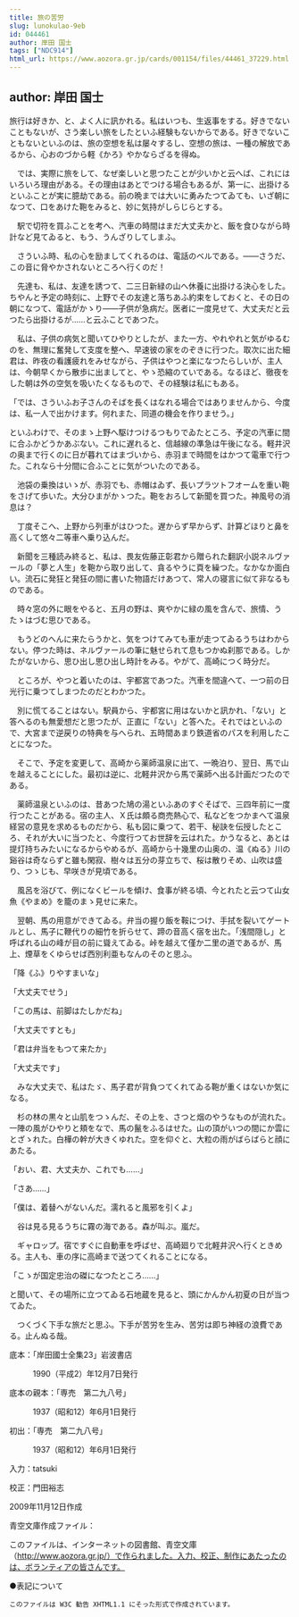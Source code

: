 ```yaml
---
title: 旅の苦労
slug: lunokulao-9eb
id: 044461
author: 岸田 国士
tags: ["NDC914"]
html_url: https://www.aozora.gr.jp/cards/001154/files/44461_37229.html
---
```


## author: 岸田 国士

旅行は好きか、と、よく人に訊かれる。私はいつも、生返事をする。好きでないこともないが、さう楽しい旅をしたといふ経験もないからである。好きでないこともないといふのは、旅の空想を私は屡々するし、空想の旅は、一種の解放であるから、心おのづから軽《かろ》やかならざるを得ぬ。

　では、実際に旅をして、なぜ楽しいと思つたことが少いかと云へば、これにはいろいろ理由がある。その理由はあとでつける場合もあるが、第一に、出掛けるといふことが実に臆劫である。前の晩までは大いに勇みたつてゐても、いざ朝になつて、口をあけた鞄をみると、妙に気持がしらじらとする。

　駅で切符を買ふことを考へ、汽車の時間はまだ大丈夫かと、飯を食ひながら時計など見てゐると、もう、うんざりしてしまふ。

　さういふ時、私の心を励ましてくれるのは、電話のベルである。――さうだ、この音に脅やかされないところへ行くのだ！

　先達も、私は、友達を誘つて、二三日新緑の山へ休養に出掛ける決心をした。ちやんと予定の時刻に、上野でその友達と落ちあふ約束をしておくと、その日の朝になつて、電話がかゝり――子供が急病だ。医者に一度見せて、大丈夫だと云つたら出掛けるが……と云ふことであつた。

　私は、子供の病気と聞いてひやりとしたが、また一方、やれやれと気がゆるむのを、無理に奮発して支度を整へ、早速彼の家をのぞきに行つた。取次に出た細君は、昨夜の看護疲れをみせながら、子供はやつと楽になつたらしいが、主人は、今朝早くから散歩に出ましてと、やゝ恐縮のていである。なるほど、徹夜をした朝は外の空気を吸いたくなるもので、その経験は私にもある。

「では、さういふお子さんのそばを長くはなれる場合ではありませんから、今度は、私一人で出かけます。何れまた、同道の機会を作りませう。」

といふわけで、そのまゝ上野へ駆けつけるつもりでゐたところ、予定の汽車に間に合ふかどうかあぶない。これに遅れると、信越線の準急は午後になる。軽井沢の奥まで行くのに日が暮れてはまづいから、赤羽まで時間をはかつて電車で行つた。これなら十分間に合ふことに気がついたのである。

　池袋の乗換はいゝが、赤羽でも、赤帽はゐず、長いプラツトフオームを重い鞄をさげて歩いた。大分ひまがかゝつた。鞄をおろして新聞を買つた。神風号の消息は？

　丁度そこへ、上野から列車がはひつた。遅からず早からず、計算どほりと鼻を高くして悠々二等車へ乗り込んだ。

　新聞を三種読み終ると、私は、畏友佐藤正彰君から贈られた翻訳小説ネルヴァールの「夢と人生」を鞄から取り出して、貪るやうに頁を繰つた。なかなか面白い。流石に発狂と発狂の間に書いた物語だけあつて、常人の寝言に似て非なるものである。

　時々窓の外に眼をやると、五月の野は、爽やかに緑の風を含んで、旅情、うたゝはづむ思ひである。

　もうどのへんに来たらうかと、気をつけてみても車が走つてゐるうちはわからない。停つた時は、ネルヴァールの筆に魅せられて息もつかぬ刹那である。しかたがないから、思ひ出し思ひ出し時計をみる。やがて、高崎につく時分だ。

　ところが、やつと着いたのは、宇都宮であつた。汽車を間違へて、一つ前の日光行に乗つてしまつたのだとわかつた。

　別に慌てることはない。駅員から、宇都宮に用はないかと訊かれ、「ない」と答へるのも無愛想だと思つたが、正直に「ない」と答へた。それではといふので、大宮まで逆戻りの特典を与へられ、五時間あまり鉄道省のパスを利用したことになつた。

　そこで、予定を変更して、高崎から薬師温泉に出て、一晩泊り、翌日、馬で山を越えることにした。最初は逆に、北軽井沢から馬で薬師へ出る計画だつたのである。

　薬師温泉といふのは、昔あつた鳩の湯といふあのすぐそばで、三四年前に一度行つたことがある。宿の主人、Ｘ氏は頗る商売熱心で、私などをつかまへて温泉経営の意見を求めるものだから、私も図に乗つて、若干、秘訣を伝授したところ、それが大いに当つたと、今度行つてお世辞を云はれた。かうなると、あとは提灯持ちみたいになるからやめるが、高崎から十幾里の山奥の、温《ぬる》川の谿谷は奇ならずと雖も閑寂、樹々は五分の芽立ちで、桜は散りそめ、山吹は盛り、つゝじも、早咲きが見頃である。

　風呂を浴びて、例になくビールを傾け、食事が終る頃、今とれたと云つて山女魚《やまめ》を籠のまゝ見せに来た。

　翌朝、馬の用意ができてゐる。弁当の握り飯を鞍につけ、手拭を裂いてゲートルとし、馬子に鞭代りの細竹を折らせて、蹄の音高く宿を出た。「浅間隠し」と呼ばれる山の峰が目の前に聳えてゐる。峠を越えて僅か二里の道であるが、馬上、煙草をくゆらせば西別利亜もなんのそのと思ふ。

「降《ふ》りやすまいな」

「大丈夫でせう」

「この馬は、前脚はたしかだね」

「大丈夫ですとも」

「君は弁当をもつて来たか」

「大丈夫です」

　みな大丈夫で、私はたゞ、馬子君が背負つてくれてゐる鞄が重くはないか気になる。

　杉の林の黒々と山肌をつゝんだ、その上を、さつと烟のやうなものが流れた。一陣の風がひやりと頬をなで、馬の鬣をふるはせた。山の頂がいつの間にか雲にとざゝれた。白樺の幹が大きくゆれた。空を仰ぐと、大粒の雨がばらばらと顔にあたる。

「おい、君、大丈夫か、これでも……」

「さあ……」

「僕は、着替へがないんだ。濡れると風邪を引くよ」

　谷は見る見るうちに霧の海である。森が叫ぶ。嵐だ。

　ギャロップ。宿ですぐに自動車を呼ばせ、高崎廻りで北軽井沢へ行くときめる。主人も、車の序に高崎まで送つてくれることになる。

「こゝが国定忠治の磔になつたところ……」

と聞いて、その場所に立つてゐる石地蔵を見ると、頭にかんかん初夏の日が当つてゐた。

　つくづく下手な旅だと思ふ。下手が苦労を生み、苦労は即ち神経の浪費である。止んぬる哉。













底本：「岸田國士全集23」岩波書店


　　　1990（平成2）年12月7日発行

底本の親本：「専売　第二九八号」

　　　1937（昭和12）年6月1日発行

初出：「専売　第二九八号」

　　　1937（昭和12）年6月1日発行

入力：tatsuki

校正：門田裕志

2009年11月12日作成

青空文庫作成ファイル：

このファイルは、インターネットの図書館、青空文庫（http://www.aozora.gr.jp/）で作られました。入力、校正、制作にあたったのは、ボランティアの皆さんです。











●表記について


	このファイルは W3C 勧告 XHTML1.1 にそった形式で作成されています。